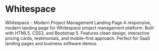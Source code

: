 # Whitespace
Whitespace - Modern Project Management Landing Page A responsive, modern landing page for Whitespace project management platform. Built with HTML5, CSS3, and Bootstrap 5. Features clean design, interactive pricing cards, testimonials, and mobile-first approach. Perfect for SaaS landing pages and business software demos.
